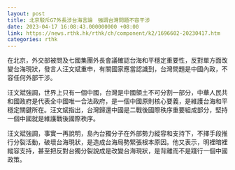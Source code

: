 ```yaml
---
layout: post
title: 北京駁斥G7外長涉台海言論　強調台灣問題不容干涉
date: 2023-04-17 16:08:43.000000000 +08:00
link: https://news.rthk.hk/rthk/ch/component/k2/1696602-20230417.htm
categories: rthk
---
```


在北京，外交部被問及七國集團外長會議確認台海和平穩定重要性，反對單方面改變台海現狀，發言人汪文斌重申，有關國家應當認識到，台灣問題是中國內政，不容任何外部干涉。

汪文斌強調，世界上只有一個中國，台灣是中國領土不可分割一部分，中華人民共和國政府是代表全中國唯一合法政府，是一個中國原則核心要義，是維護台海和平穩定關鍵所在。汪文斌指出，台灣歸還中國是二戰後國際秩序重要組成部分，堅持一個中國就是維護戰後國際秩序。

汪文斌強調，事實一再說明，島內台獨分子在外部勢力縱容和支持下，不擇手段推行分裂活動，破壞台海現狀，是造成台海局勢緊張根本原因。他又表示，明裡暗裡縱容支持，甚至把反對台獨分裂說成是改變台海現狀，是背離而不是踐行一個中國政策。
